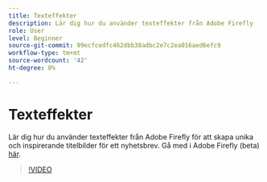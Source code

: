 ```yaml
---
title: Texteffekter
description: Lär dig hur du använder texteffekter från Adobe Firefly
role: User
level: Beginner
source-git-commit: 99ecfcedfc462dbb38adbc2e7c2ea016aed6efc9
workflow-type: tm+mt
source-wordcount: '42'
ht-degree: 0%

---
```


# Texteffekter

Lär dig hur du använder texteffekter från Adobe Firefly för att skapa unika och inspirerande titelbilder för ett nyhetsbrev. Gå med i Adobe Firefly (beta) [här](https://firefly.adobe.com/).

>[!VIDEO](https://video.tv.adobe.com/v/3420829?quality=12&learn=on&hidetitle=true)
